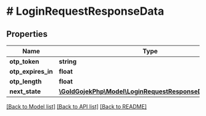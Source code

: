 # # LoginRequestResponseData

## Properties

Name | Type | Description | Notes
------------ | ------------- | ------------- | -------------
**otp_token** | **string** |  | [optional]
**otp_expires_in** | **float** |  | [optional]
**otp_length** | **float** |  | [optional]
**next_state** | [**\GoIdGojekPhp\Model\LoginRequestResponseDataNextState**](LoginRequestResponseDataNextState.md) |  | [optional]

[[Back to Model list]](../../README.md#models) [[Back to API list]](../../README.md#endpoints) [[Back to README]](../../README.md)
